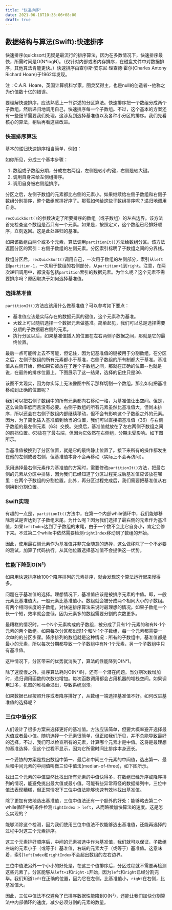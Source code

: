 ```yaml
---
title: "快速排序"
date: 2021-06-18T10:33:06+08:00
draft: true
---
```


## 数据结构与算法(Swift):快速排序

快速排序(quicksort)无疑是最流行的排序算法，因为在多数情况下，快速排序最快，所需时间是O(N*logN)。（仅针对内部或者内存排序，在磁盘文件中对数据排序，其他算法肯能更快。）快速排序由查尔斯·安东尼·理查德·霍尔(Charles Antony Richard Hoare)于1962年发现。

注：C.A.R. Hoare，英国计算机科学家，图灵奖得主，也是null的创造者--他称之为价值数十亿的错误。

要理解快速排序，应该熟悉上一节讲述的分区算法。快速排序把一个数组分成两个子数组，然后递归地调用自己，快速排序每一个子数组。不过，这个基本的方案还有一些细节需要我们处理。这涉及到选择基准值以及各种小分区的排序。我们先看核心的算法，稍后再看这些改进。

### 快速排序算法

基本的递归快速排序相当简单，例如：

如你所见，分成三个基本步骤：

1. 数组或子数组分期，分成左右两组，左侧是较小的键，右侧是较大键。
2. 调用自身来给左侧组排序。
3. 调用自身被右侧组排序。

分区之后，左侧子数组的元素都比右侧的元素小。如果继续给左侧子数组和右侧子数组分别排序，整个数组就排好序了。那莪如何给这些子数组排序呢？递归地调用自身。

`recQuickSort()`的参数决定了所要排序的数组（或子数组）的左右边界。该方法首先检查这个数组是否只有一个元素。如果是，按照定义，这个数组已经排好顺序，立刻返回。这是此处递归的基准。

如果该数组由两个或多个元素，算法调用`partitionIt()`方法给数组分区。该方法返回分区的索引：右侧子数组的左侧元素。分区索引标明了子数组之间的分界线。

数组分区后，`recQuickSort()`调用自己，一次用于数组的左侧部分，索引从`left`到`partition-1`，一次用于数组的右侧部分，从`partition+1`到`right`。注意，在两次递归调用中，都没有包括`partition`索引的数据元素。为什么呢？这个元素不需要排序吗？原因取决于如何选择基准值。

### 选择基准值

`partitionIt()`方法应该用什么做基准值？可以参考如下要点：

* 基准值应该是实际存在的数据元素的键值，这个元素称为基准。
* 大致上可以随机选择一个数据元素做基准。简单起见，我们可以总是选择需要分期的子数据最右侧的元素。
* 执行分区以后，如果基准值插入的位置在左右两侧子数据之间，那就是它的最终位置。

最后一点可能听上去不可能，但记住，因为记基准值的键被用于分割数组，在分区之后，左侧子数组的所有元素都小于基准，右侧子数组的所有制都大于基准。基准值从右侧开始，但如果它被放在了连个子数组之间，那就在正确的位置--也就是说，在最终的排序位置上。下图展示了这一结果，选择的记住只是36.

该图不太现实，因为你实际上无法像图中所示那样切割一个数组。那么如何把基准移动到正确的位置呢？

我们可以把右侧子数组中的所有元素都向右移动一格，为基准值让出空间。但是，这么做效率低而且没有必要。右侧子数组的所有元素虽然比基准值大，但尚未排序，所以还会在右侧子数组内部继续移动，但不会有影响这个子数组之外的元素。因为，为了简化插入基准值到恰当的位置，我们可以直接把基准值（36）与右侧子数组的最左侧元素（63）交换。交换后，基准值就放在了左右两侧子数组之间的前挡位置。63放在了最右端，但因为它依然在右侧组，分期未受影响。如下图所示。

当基准值被换到了分区位置，就是它的最终静止位置了。接下来所有的操作都发生在他的左侧或者右侧，但基准值本身不会再移动（实际上不会再访问）。

采用选择最右侧元素作为基准值的方案时，需要修改`partitionIt()`方法，把最右侧的元素从分区中排除，因为我们已经知道了分区过程完成后基准值应该放在哪里：在两个子数组的分割位置。此外，再分区过程完成后，我们需要把基准值从右侧换到分割位置。

### Swift实现

有趣的一点是，`partitionIt()`方法中，在第一个内部while循环中，我们能够移除测试是否达到了子数组末尾。为什么呢？因为我们选择了最右侧的元素作为基准值，如果`leftIndex`达到了子数组的末尾，由于一个数不会比它自身小，肯定会停下来。不过第二个while中依然需要检测`rightIndex`移动到了数组的开始。

因此，使用最右侧元素作为基准值并非完全随意的选择，这么做移除了一个不必要的测试，加算了代码执行。从其他位置选择基准值不会提供这一优势。

### 性能下降到O(N²)

如果用快速排序给100个降序排列的元素排序，就会发现这个算法运行起来慢得多。

问题在于基准值的选择。理想情况下，基准值应该是被排序元素的中值。即，一般元素比基准值大，一般元素比基准值小。数组就会被分成两个相同大小的子数组。有两个相同长度的子数组，对快速排序算法来说时最理想的情况。如果子数组一个长一个短，效率就会变低，因为元素多的数组需要分割的次数更多。

最糟糕的情况时，一个N个元素构成的子数组，被分成了只有1个元素的和有N-1个元素的两个数组。如果每次分区都出现1个和N-1个子数组，每一个元素都需要一次单的的分区步骤。降序排列的数组就是这种情况：所有的子数组中，基准值都是最小的元素，所以每次分期都导致一个子数组中有N-1个元素，另一个子数组中只有基准值。

这种情况下，分区带来的优势就消失了，算法的性能降到O(N²)。

除了速度慢之外，排序算法耗时O(N²)时，还有一个潜在问题。当分期次数增加时，递归调用函数的次数也增加。每次函数调用都会占用机器的堆栈空间。如果调用过多，机器的堆栈会溢出，导致系统崩溃。

如果数据已经按照升序或者降序排好了，从数组一端选择基准值不好。如何改进基准值的选择呢？

### 三位中值分区

人们设计了很多方案来选择更好的基准值。方法应该简单，但要大概率避开选择最大值或者最小值。随机选择一个元素很简单，但正如我们所见，并不总能导致最好的选择。不过，我们可以检查所有的元素，计算哪个元素才是中值。这将是最理想的基准选择，但这个过程不显示，因为它所需时间比排序本身还长。

一个妥协的方案是找出数组中第一、最后和中间三个元素的中间值，选出第一、最后和中间元素的中间值叫做三位中值法(median-of-three)，如下图所示。

找出三个元素的中值显然比找出所有元素的中值快得多，在数组已经升序或降序排列的情况，能避免挑出最大值或最小值。可能有些异常奇怪的数据排列中，三位中值法表现糟糕，但正常情况下三位中值法能够快速有效地找出基准值。

除了更加有效地选出基准值，三位中值法还有一个额外的好处：能够略去第二个while循环中的条件检测`rightIndex > left`，从而略微加快算法的速度。这是怎么实现的？

能够消除这个检测，因为我们使用三位中值法不仅能够选出基准值，还能再选择的过程中对这三个元素排序。

这三个元素排好顺序后，中间的元素被选中作为基准值，我们就可以保证，子数组左端的元素小于（或等于）基准值，右端的元素大于（或等于）基准值。这意味着，索引`leftIndex`和`rightIndex`不会超出数组的左右边界。

三位中值法另外一个小小的好处是，在这三个值排序后，分区过程就不需要再检测这些元素了。分区能够从`left+1`和`right-1`开始，因为`left`和`right`已经分割完毕。我们知道`left`在正确的位置，因为它在左侧，比基准值小，`right`在右侧，比基准值大。

因此，三位中值法不仅避免了已排序数据性能降到O(N²)，还能让我们加快分割算法中内部循环的速度，减少必须分割的元素的数量。

